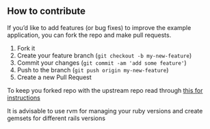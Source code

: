 ## How to contribute
If you’d like to add features (or bug fixes) to improve the example application, you can fork the repo and make pull requests.

1. Fork it
2. Create your feature branch (`git checkout -b my-new-feature`)
3. Commit your changes (`git commit -am 'add some feature'`)
4. Push to the branch (`git push origin my-new-feature`)
5. Create a new Pull Request

To keep you forked repo with the upstream repo read through [this for
instructions](http://2buntu.com/articles/1459/keeping-your-forked-repo-synced-with-the-upstream-source/)

It is advisable to use rvm for managing your ruby versions and create gemsets
for different rails versions
